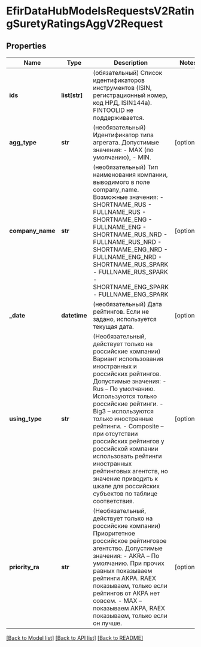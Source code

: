 # EfirDataHubModelsRequestsV2RatingSuretyRatingsAggV2Request

## Properties
Name | Type | Description | Notes
------------ | ------------- | ------------- | -------------
**ids** | **list[str]** | (обязательный) Список идентификаторов инструментов (ISIN, регистрационный номер, код НРД, ISIN144a). FINTOOLID не поддерживается. | 
**agg_type** | **str** | (необязательный) Идентификатор типа агрегата. Допустимые значения:  - MAX (по умолчанию),  - MIN. | [optional] 
**company_name** | **str** | (необязательный) Тип наименования компании, выводимого в поле company_name. Возможные значения:  - SHORTNAME_RUS  - FULLNAME_RUS  - SHORTNAME_ENG  - FULLNAME_ENG  - SHORTNAME_RUS_NRD  - FULLNAME_RUS_NRD  - SHORTNAME_ENG_NRD  - FULLNAME_ENG_NRD  - SHORTNAME_RUS_SPARK  - FULLNAME_RUS_SPARK  - SHORTNAME_ENG_SPARK  - FULLNAME_ENG_SPARK | [optional] 
**_date** | **datetime** | (необязательный) Дата рейтингов. Если не задано, используется текущая дата. | [optional] 
**using_type** | **str** | (Необязательный, действует только на российские компании)   Вариант использования иностранных и российских рейтингов. Допустимые значения:  - Rus – По умолчанию. Используются только российские рейтинги.   - Big3 – используются только иностранные рейтинги.   - Composite – при отсутствии российских рейтингов у российской компании использовать рейтинги иностранных рейтинговых агентств, но значение приводить к шкале для российских субъектов по таблице соответствия. | [optional] 
**priority_ra** | **str** | (Необязательный, действует только на российские компании)   Приоритетное российское рейтинговое агентство. Допустимые значения:  - AKRA – По умолчанию. При прочих равных показываем рейтинги АКРА. RAEX показываем, только если рейтингов от АКРА нет совсем.   - MAX – показываем АКРА, RAEX показываем, только если он лучше. | [optional] 

[[Back to Model list]](../README.md#documentation-for-models) [[Back to API list]](../README.md#documentation-for-api-endpoints) [[Back to README]](../README.md)

